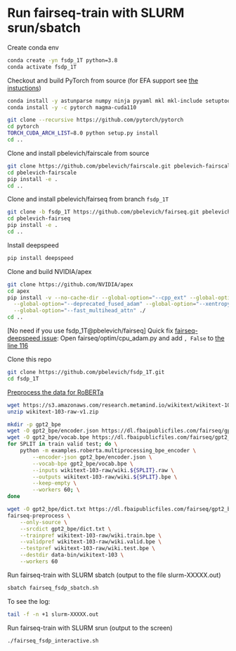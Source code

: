 # Run fairseq-train with SLURM srun/sbatch

Create conda env
```bash
conda create -yn fsdp_1T python=3.8
conda activate fsdp_1T
```
Checkout and build PyTorch from source (for EFA support see [the instuctions](efa_support.md))
```bash
conda install -y astunparse numpy ninja pyyaml mkl mkl-include setuptools cmake cffi typing_extensions future six requests dataclasses
conda install -y -c pytorch magma-cuda110
```

```bash
git clone --recursive https://github.com/pytorch/pytorch
cd pytorch
TORCH_CUDA_ARCH_LIST=8.0 python setup.py install
cd ..
```

Clone and install pbelevich/fairscale from source
```bash
git clone https://github.com/pbelevich/fairscale.git pbelevich-fairscale
cd pbelevich-fairscale
pip install -e .
cd ..
```
Clone and install pbelevich/fairseq from branch `fsdp_1T`
```bash
git clone -b fsdp_1T https://github.com/pbelevich/fairseq.git pbelevich-fairseq
cd pbelevich-fairseq
pip install -e .
cd ..
```
Install deepspeed
```bash
pip install deepspeed
```
Clone and build NVIDIA/apex
```bash
git clone https://github.com/NVIDIA/apex
cd apex
pip install -v --no-cache-dir --global-option="--cpp_ext" --global-option="--cuda_ext" \
  --global-option="--deprecated_fused_adam" --global-option="--xentropy" \
  --global-option="--fast_multihead_attn" ./
cd ..
```
[No need if you use fsdp_1T@pbelevich/fairseq] Quick fix [fairseq-deepspeed issue](https://github.com/pytorch/fairseq/issues/3810):
Open fairseq/optim/cpu_adam.py and add `, False` to [the line 116](https://github.com/pytorch/fairseq/blob/1f7ef9ed1e1061f8c7f88f8b94c7186834398690/fairseq/optim/cpu_adam.py#L116)

Clone this repo
```bash
git clone https://github.com/pbelevich/fsdp_1T.git
cd fsdp_1T
```

[Preprocess the data for RoBERTa](https://github.com/pytorch/fairseq/blob/master/examples/roberta/README.pretraining.md#1-preprocess-the-data)
```bash
wget https://s3.amazonaws.com/research.metamind.io/wikitext/wikitext-103-raw-v1.zip
unzip wikitext-103-raw-v1.zip
```
```bash
mkdir -p gpt2_bpe
wget -O gpt2_bpe/encoder.json https://dl.fbaipublicfiles.com/fairseq/gpt2_bpe/encoder.json
wget -O gpt2_bpe/vocab.bpe https://dl.fbaipublicfiles.com/fairseq/gpt2_bpe/vocab.bpe
for SPLIT in train valid test; do \
    python -m examples.roberta.multiprocessing_bpe_encoder \
        --encoder-json gpt2_bpe/encoder.json \
        --vocab-bpe gpt2_bpe/vocab.bpe \
        --inputs wikitext-103-raw/wiki.${SPLIT}.raw \
        --outputs wikitext-103-raw/wiki.${SPLIT}.bpe \
        --keep-empty \
        --workers 60; \
done
```
```bash
wget -O gpt2_bpe/dict.txt https://dl.fbaipublicfiles.com/fairseq/gpt2_bpe/dict.txt
fairseq-preprocess \
    --only-source \
    --srcdict gpt2_bpe/dict.txt \
    --trainpref wikitext-103-raw/wiki.train.bpe \
    --validpref wikitext-103-raw/wiki.valid.bpe \
    --testpref wikitext-103-raw/wiki.test.bpe \
    --destdir data-bin/wikitext-103 \
    --workers 60
```
Run fairseq-train with SLURM sbatch (output to the file slurm-XXXXX.out)
```bash
sbatch fairseq_fsdp_sbatch.sh
```
To see the log:
```bash
tail -f -n +1 slurm-XXXXX.out
```
Run fairseq-train with SLURM srun (output to the screen)
```bash
./fairseq_fsdp_interactive.sh
```
